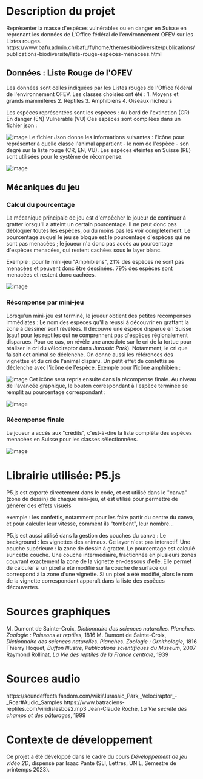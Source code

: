 <h1>Description du projet</h1>
Représenter la masse d'espèces vulnérables ou en danger en Suisse en reprenant les données de L'Office fédéral de l'environnement OFEV sur les Listes rouges. https://www.bafu.admin.ch/bafu/fr/home/themes/biodiversite/publications/publications-biodiversite/liste-rouge-especes-menacees.html

<h2>Données : Liste Rouge de l'OFEV</h2>
Les données sont celles indiquées par les Listes rouges de l'Office fédéral de l'environnement OFEV.
Les classes choisies ont été : 1. Moyens et grands mammifères 2. Reptiles 3. Amphibiens 4. Oiseaux nicheurs

Les espèces représentées sont les espèces : 
<il>Au bord de l'extinction (CR)</il>
<il>En danger (EN)</il>
<il>Vulnérable (VU)</il>
Ces espèces sont compilées dans un fichier json : 

![image](https://github.com/user-attachments/assets/788dc1b5-1561-477b-badd-8d74b8ea0788)
Le fichier Json donne les informations suivantes : l'icône pour représenter à quelle classe l'animal appartient - le nom de l'espèce - son degré sur la liste rouge (CR, EN, VU).
Les espèces éteintes en Suisse (RE) sont utilisées pour le système de récompense.

![image](https://github.com/user-attachments/assets/ee358824-53da-4606-8199-33229e9c31de)

<h2>Mécaniques du jeu</h2>
<h3>Calcul du pourcentage</h3>
La mécanique principale de jeu est d'empêcher le joueur de continuer à gratter lorsqu'il a atteint un certain pourcentage. Il ne peut donc pas débloquer toutes les espèces, ou du moins pas les voir complètement. Le pourcentage auquel le jeu se bloque est le pourcentage d'espèces qui ne sont pas menacées ; le joueur n'a donc pas accès au pourcentage d'espèces menacées, qui restent cachées sous le layer blanc.

Exemple : pour le mini-jeu "Amphibiens", 21% des espèces ne sont pas menacées et peuvent donc être dessinées. 79% des espèces sont menacées et restent donc cachées.

![image](https://github.com/user-attachments/assets/74967e45-a530-4708-a94c-69306786ac3a)

<h3>Récompense par mini-jeu</h3>
Lorsqu'un mini-jeu est terminé, le joueur obtient des petites récompenses immédiates : 
<il>Le nom des espèces qu'il a réussi à découvrir en grattant la zone à dessiner sont révélées.</il>
<il>Il découvre une espèce disparue en Suisse (sauf pour les reptiles qui ne comprennent pas d'espèces régionalement disparues. Pour ce cas, on révèle une anecdote sur le cri de la tortue pour réaliser le cri du vélociraptor dans <i>Jurassic Park</i>). Notamment, le cri que faisait cet animal se déclenche.</il>
<il>On donne aussi les références des vignettes et du cri de l'animal disparu.</il>
<il>Un petit effet de confettis se déclenche avec l'icône de l'espèce.</il>
Exemple pour l'icône amphibien : 

![image](https://github.com/user-attachments/assets/8803386b-023a-4412-93c8-ab9ab00105d8)
Cet icône sera repris ensuite dans la récompense finale.
Au niveau de l'avancée graphique, le bouton correspondant à l'espèce terminée se remplit au pourcentage correspondant : 

![image](https://github.com/user-attachments/assets/d22fda8d-dea0-4724-88ae-0e5380a0ee43)

<h3>Récompense finale</h3>
Le joueur a accès aux "crédits", c'est-à-dire la liste complète des espèces menacées en Suisse pour les classes sélectionnées.

![image](https://github.com/user-attachments/assets/096b2e85-d826-4e8b-abdf-ee6730f07ac9)

<h1>Librairie utilisée: P5.js</h1>
P5.js est exporté directement dans le code, et est utilisé dans le "canva" (zone de dessin) de chaque mini-jeu, et est utilisé pour permettre de générer des effets visuels 

exemple : les confettis, notamment pour les faire partir du centre du canva, et pour calculer leur vitesse, comment ils "tombent", leur nombre...

P5.js est aussi utilisé dans la gestion des couches du canva :
<il>Le background : les vignettes des animaux. Ce layer n'est pas interactif.</il>
<il>Une couche supérieure : la zone de dessin à gratter. Le pourcentage est calculé sur cette couche.</il>
<il>Une couche intermédiaire, fractionnée en plusieurs zones couvrant exactement la zone de la vignette en-dessous d'elle. Elle permet de calculer si un pixel a été modifié sur la couche de surface qui correspond à la zone d'une vignette. Si un pixel a été modifié, alors le nom de la vignette correspondant apparaît dans la liste des espèces découvertes.</il>

<h1>Sources graphiques</h1>
M. Dumont de Sainte-Croix, <i>Dictionnaire des sciences naturelles. Planches. Zoologie : Poissons et reptiles</i>, 1816
M. Dumont de Sainte-Croix, <i>Dictionnaire des sciences naturelles. Planches. Zoologie : Ornithologie</i>, 1816
Thierry Hoquet, <i>Buffon Illustré, Publications scientifiques du Muséum</i>, 2007
Raymond Rollinat, <i>La Vie des reptiles de la France centrale</i>, 1939

<h1>Sources audio</h1>
https://soundeffects.fandom.com/wiki/Jurassic_Park,_Velociraptor_-_Roar#Audio_Samples
https://www.batraciens-reptiles.com/viridislesbos2.mp3
Jean-Claude Roché, <i>La Vie secrète des champs et des pâturages</i>, 1999

<h1>Contexte de développement</h1>
Ce projet a été développé dans le cadre du cours <i>Développement de jeu vidéo 2D</i>, dispensé par Isaac Pante (SLI, Lettres, UNIL, Semestre de printemps 2023).
